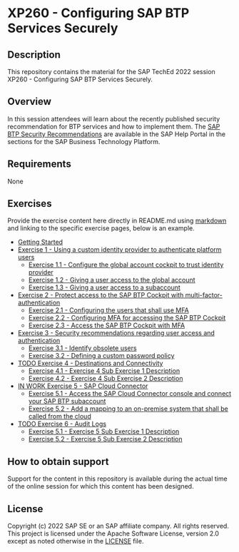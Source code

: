 # XP260 - Configuring SAP BTP Services Securely

## Description

This repository contains the material for the SAP TechEd 2022 session XP260 - Configuring SAP BTP Services Securely.  

## Overview

In this session attendees will learn about the recently published security recommendation for BTP services and how to implement them. The [SAP BTP Security Recommendations](https://help.sap.com/docs/BTP/c8a9bb59fe624f0981efa0eff2497d7d/531f33def8074ccdb6f1f784a34dafcb.html) are available in the SAP Help Portal in the sections for the SAP Business Technology Platform.

## Requirements

None

## Exercises

Provide the exercise content here directly in README.md using [markdown](https://guides.github.com/features/mastering-markdown/) and linking to the specific exercise pages, below is an example.

- [Getting Started](exercises/ex0/)
- [Exercise 1 - Using a custom identity provider to authenticate platform users](exercises/ex1/)
    - [Exercise 1.1 - Configure the global account cockpit to trust identity provider](exercises/ex1/#exercise-11---configure-the-global-account-cockpit-to-trust-identity-provider)
    - [Exercise 1.2 - Giving a user access to the global account](exercises/ex1/#exercise-12---giving-a-user-access-to-the-global-account)
    - [Exercise 1.3 - Giving a user access to a subaccount](exercises/ex1#exercise-13---giving-a-user-access-to-a-subaccount)
- [Exercise 2 - Protect access to the SAP BTP Cockpit with multi-factor-authentication](exercises/ex2/)
    - [Exercise 2.1 - Configuring the users that shall use MFA](exercises/ex2/README.md#exercise-21-configuring-the-users-that-shall-use-mfa)
    - [Exercise 2.2 - Configuring MFA for accessing the SAP BTP Cockpit](exercises/ex2/README.md#exercise-22-configuring-mfa-for-accessing-the-sap-btp-cockpit)
    - [Exercise 2.3 - Access the SAP BTP Cockpit with MFA](exercises/ex2/README.md#exercise-23-access-the-sap-btp-cockpit-with-mfa)
- [Exercise 3 - Security recommendations regarding user access and authentication](exercises/ex3/)
    - [Exercise 3.1 - Identify obsolete users](exercises/ex3/README.md#exercise-31-identify-obsolete-users)
    - [Exercise 3.2 - Defining a custom password policy](exercises/ex3/README.md#exercise-32-defining-a-custom-password-policy)
- [TODO Exercise 4 - Destinations and Connectivity](exercises/ex4/)
    - [Exercise 4.1 - Exercise 4 Sub Exercise 1 Description](exercises/ex4#exercise-41-sub-exercise-1-description)
    - [Exercise 4.2 - Exercise 4 Sub Exercise 2 Description](exercises/ex4#exercise-42-sub-exercise-2-description)
- [IN WORK Exercise 5 - SAP Cloud Connector](exercises/ex5/)
    - [Exercise 5.1 - Access the SAP Cloud Connector console and connect your SAP BTP subaccount](exercises/ex5/README.md#exercise-51-access-the-sap-cloud-connector-console-and-connect-your-sap-btp-subaccount)
    - [Exercise 5.2 - Add a mapping to an on-premise system that shall be called from the cloud](exercises/ex5/README.md#exercise-52-add-a-mapping-to-an-on-premise-system-that-shall-be-called-from-the-cloud)
- [TODO Exercise 6 - Audit Logs](exercises/ex5/)
    - [Exercise 5.1 - Exercise 5 Sub Exercise 1 Description](exercises/ex4#exercise-51-sub-exercise-1-description)
    - [Exercise 5.2 - Exercise 5 Sub Exercise 2 Description](exercises/ex4#exercise-52-sub-exercise-2-description)
  
## How to obtain support

Support for the content in this repository is available during the actual time of the online session for which this content has been designed.

## License
Copyright (c) 2022 SAP SE or an SAP affiliate company. All rights reserved. This project is licensed under the Apache Software License, version 2.0 except as noted otherwise in the [LICENSE](LICENSES/Apache-2.0.txt) file.
